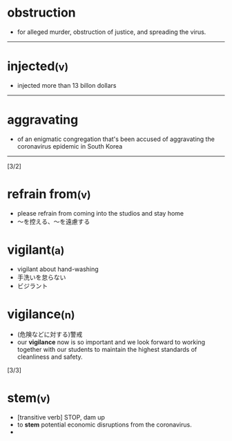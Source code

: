 <h1>obstruction</h1>

- for alleged murder, obstruction of justice, and spreading the virus.

<hr />

<h1>injected<small>(v)</small></h1>

- injected more than 13 billon dollars

<hr />

<h1>aggravating</h1>

- of an enigmatic congregation that's been accused of aggravating the coronavirus epidemic in South Korea

<hr />


[3/2]

<h1>refrain from<small>(v)</small></h1>

- please refrain from coming into the studios and stay home
- ～を控える、～を遠慮する

<h1>vigilant<small>(a)</small></h1>

- vigilant about hand-washing
- 手洗いを怠らない
- ビジラント

<h1>vigilance<small>(n)</small></h1>

- (危険などに対する)警戒
- our **vigilance** now is so important and we look forward to working together with our students to maintain the highest standards of cleanliness and safety.

[3/3]

<h1>stem<small>(v)</small></h1>

- [transitive verb] STOP, dam up
- to **stem** potential economic disruptions from the coronavirus.
-

